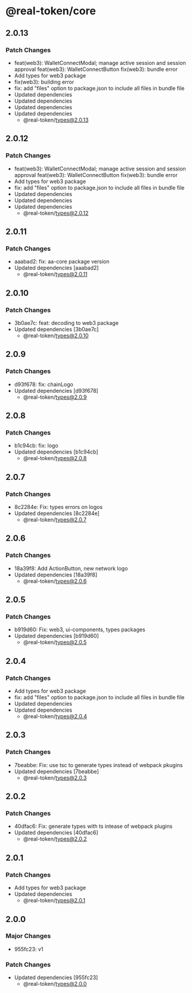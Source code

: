 # @real-token/core

## 2.0.13

### Patch Changes

- feat(web3): WalletConnectModal; manage active session and session approval
  feat(web3): WalletConnectButton
  fix(web3): bundle error
- Add types for web3 package
- fix(web3): building error
- fix: add "files" option to package.json to include all files in bundle file
- Updated dependencies
- Updated dependencies
- Updated dependencies
- Updated dependencies
  - @real-token/types@2.0.13

## 2.0.12

### Patch Changes

- feat(web3): WalletConnectModal; manage active session and session approval
  feat(web3): WalletConnectButton
  fix(web3): bundle error
- Add types for web3 package
- fix: add "files" option to package.json to include all files in bundle file
- Updated dependencies
- Updated dependencies
- Updated dependencies
  - @real-token/types@2.0.12

## 2.0.11

### Patch Changes

- aaabad2: fix: aa-core package version
- Updated dependencies [aaabad2]
  - @real-token/types@2.0.11

## 2.0.10

### Patch Changes

- 3b0ae7c: feat: decoding to web3 package
- Updated dependencies [3b0ae7c]
  - @real-token/types@2.0.10

## 2.0.9

### Patch Changes

- d93f678: fix: chainLogo
- Updated dependencies [d93f678]
  - @real-token/types@2.0.9

## 2.0.8

### Patch Changes

- b1c94cb: fix: logo
- Updated dependencies [b1c94cb]
  - @real-token/types@2.0.8

## 2.0.7

### Patch Changes

- 8c2284e: Fix: types errors on logos
- Updated dependencies [8c2284e]
  - @real-token/types@2.0.7

## 2.0.6

### Patch Changes

- 18a39f8: Add ActionButton, new network logo
- Updated dependencies [18a39f8]
  - @real-token/types@2.0.6

## 2.0.5

### Patch Changes

- b919d60: Fix: web3, ui-components, types packages
- Updated dependencies [b919d60]
  - @real-token/types@2.0.5

## 2.0.4

### Patch Changes

- Add types for web3 package
- fix: add "files" option to package.json to include all files in bundle file
- Updated dependencies
- Updated dependencies
  - @real-token/types@2.0.4

## 2.0.3

### Patch Changes

- 7beabbe: Fix: use tsc to generate types instead of webpack pkugins
- Updated dependencies [7beabbe]
  - @real-token/types@2.0.3

## 2.0.2

### Patch Changes

- 40dfac6: Fix: generate types with ts intease of webpack plugins
- Updated dependencies [40dfac6]
  - @real-token/types@2.0.2

## 2.0.1

### Patch Changes

- Add types for web3 package
- Updated dependencies
  - @real-token/types@2.0.1

## 2.0.0

### Major Changes

- 955fc23: v1

### Patch Changes

- Updated dependencies [955fc23]
  - @real-token/types@2.0.0

